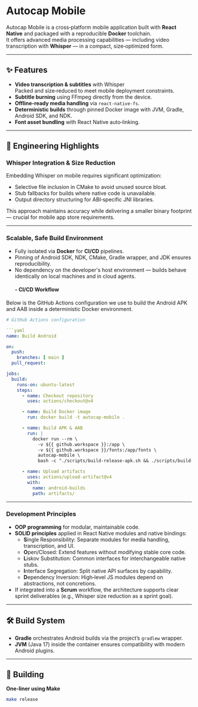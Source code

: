 # Autocap Mobile

Autocap Mobile is a cross‑platform mobile application built with **React Native** and packaged with a reproducible **Docker** toolchain.  
It offers advanced media processing capabilities — including video transcription with **Whisper** — in a compact, size‑optimized form.

---

## ✨ Features

- **Video transcription & subtitles** with Whisper  
  Packed and size‑reduced to meet mobile deployment constraints.
- **Subtitle burning** using FFmpeg directly from the device.
- **Offline‑ready media handling** via `react-native-fs`.
- **Deterministic builds** through pinned Docker image with JVM, Gradle, Android SDK, and NDK.
- **Font asset bundling** with React Native auto‑linking.

---

## 🧩 Engineering Highlights

### Whisper Integration & Size Reduction
Embedding Whisper on mobile requires significant optimization:
- Selective file inclusion in CMake to avoid unused source bloat.
- Stub fallbacks for builds where native code is unavailable.
- Output directory structuring for ABI‑specific JNI libraries.

This approach maintains accuracy while delivering a smaller binary footprint — crucial for mobile app store requirements.

---

### Scalable, Safe Build Environment
- Fully isolated via **Docker** for **CI/CD** pipelines.
- Pinning of Android SDK, NDK, CMake, Gradle wrapper, and JDK ensures reproducibility.
- No dependency on the developer's host environment — builds behave identically on local machines and in cloud agents.
    #### - CI/CD Workflow

Below is the GitHub Actions configuration we use to build the Android APK and AAB inside a deterministic Docker environment.

<!-- WORKFLOW:START -->
```yaml
# GitHub Actions configuration

```yaml
name: Build Android

on:
  push:
    branches: [ main ]
  pull_request:

jobs:
  build:
    runs-on: ubuntu-latest
    steps:
      - name: Checkout repository
        uses: actions/checkout@v4

      - name: Build Docker image
        run: docker build -t autocap-mobile .

      - name: Build APK & AAB
        run: |
          docker run --rm \
            -v ${{ github.workspace }}:/app \
            -v ${{ github.workspace }}/fonts:/app/fonts \
            autocap-mobile \
            bash -c "./scripts/build-release-apk.sh && ./scripts/build-release-aab.sh"

      - name: Upload artifacts
        uses: actions/upload-artifact@v4
        with:
          name: android-builds
          path: artifacts/
```
<!-- WORKFLOW:END -->

---

### Development Principles
- **OOP programming** for modular, maintainable code.
- **SOLID principles** applied in React Native modules and native bindings:
  - **S**ingle Responsibility: Separate modules for media handling, transcription, and UI.
  - **O**pen/Closed: Extend features without modifying stable core code.
  - **L**iskov Substitution: Common interfaces for interchangeable native stubs.
  - **I**nterface Segregation: Split native API surfaces by capability.
  - **D**ependency Inversion: High‑level JS modules depend on abstractions, not concretions.
- If integrated into a **Scrum** workflow, the architecture supports clear sprint deliverables (e.g., Whisper size reduction as a sprint goal).

---

## 🛠 Build System
- **Gradle** orchestrates Android builds via the project’s `gradlew` wrapper.
- **JVM** (Java 17) inside the container ensures compatibility with modern Android plugins.

---

## 🚀 Building

**One‑liner using Make**  
```bash
make release

